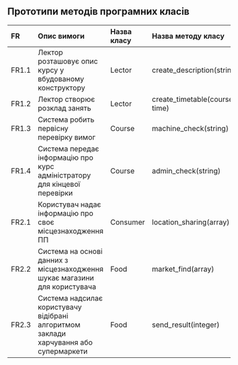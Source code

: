 ## Прототипи методів програмних класів
|FR    |Опис вимоги   |Назва класу |Назва методу класу|
|:-    |:-            |:-          |:-                |
| FR1.1 | Лектор розташовує опис курсу у вбудованому конструктору | Lector | create_description(string) |
| FR1.2 | Лектор створює розклад занять | Lector | create_timetable(course_date, time)  |
| FR1.3 | Система робить первісну перевірку вимог | Course | machine_check(string) |
| FR1.4 | Система передає інформацію про курс адміністратору для кінцевої перевірки | Course | admin_check(string) |
| FR2.1 | Користувач надає інформацію про своє місцезнаходження ПП | Сonsumer | location_sharing(array) |
| FR2.2 | Система на основі данних з місцезнаходження шукає магазини для користувача | Food | market_find(array) |
| FR2.3 | Система надсилає користувачу відібрані алгоритмом заклади харчування або супермаркети | Food | send_result(integer) |
